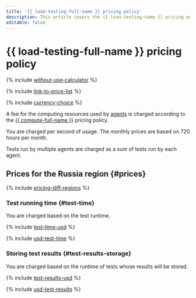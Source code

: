 ```yaml
---
title: '{{ load-testing-full-name }} pricing policy'
description: This article covers the {{ load-testing-name }} pricing policy.
editable: false
---
```


# {{ load-testing-full-name }} pricing policy



{% include [without-use-calculator](../_includes/pricing/without-use-calculator.md) %}

{% include [link-to-price-list](../_includes/pricing/link-to-price-list.md) %}

{% include [currency-choice](../_includes/pricing/currency-choice.md) %}

A fee for the computing resources used by [agents](concepts/agent.md) is charged according to the [{{ compute-full-name }}](../compute/pricing.md) pricing policy.

You are charged per second of usage. The monthly prices are based on 720 hours per month.

Tests run by multiple agents are charged as a sum of tests run by each agent.

## Prices for the Russia region {#prices}

{% include [pricing-diff-regions](../_includes/pricing-diff-regions.md) %}

### Test running time {#test-time}

You are charged based on the test runtime.



{% include [test-time-usd](../_pricing/load-testing/test-time-usd.md) %}

{% include [usd-test-time](../_pricing_examples/load-testing/usd-test-time.md) %}


### Storing test results {#test-results-storage}

You are charged based on the runtime of tests whose results will be stored.



{% include [test-results-usd](../_pricing/load-testing/test-results-usd.md) %}

{% include [usd-test-results](../_pricing_examples/load-testing/usd-test-results.md) %}

